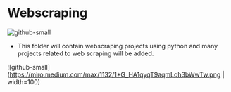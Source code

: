 # <b>Webscraping</b>

![github-small](https://www.thewindowsclub.com/wp-content/uploads/2019/03/Web-Scraping.jpg)

- This folder will contain webscraping projects using python and many projects related to web scraping will be added.

![github-small](https://miro.medium.com/max/1132/1*G_HA1qyqT9aqmLoh3bWwTw.png | width=100)
